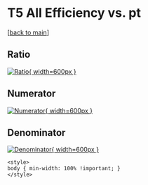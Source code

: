 # T5 All Efficiency vs. pt

[[back to main](./)]



## Ratio

[![Ratio](../mtv/var/T5_0_eff_pt.png){ width=600px }](../mtv/var/T5_0_eff_pt.pdf)

## Numerator

[![Numerator](../mtv/num/T5_0_eff_pt_num.png){ width=600px }](../mtv/num/T5_0_eff_pt_num.pdf)

## Denominator

[![Denominator](../mtv/den/T5_0_eff_pt_den.png){ width=600px }](../mtv/den/T5_0_eff_pt_den.pdf)


``` {=html}
<style>
body { min-width: 100% !important; }
</style>
```
